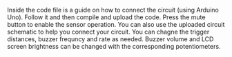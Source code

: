 Inside the code file is a guide on how to connect the circuit (using Arduino Uno). Follow it and then compile and upload the code. Press the mute button to enable the sensor operation.
You can also use the uploaded circuit schematic to help you connect your circuit. You can chagne the trigger distances, buzzer frequncy and rate as needed.
Buzzer volume and LCD screen brightness can be changed with the corresponding potentiometers.
